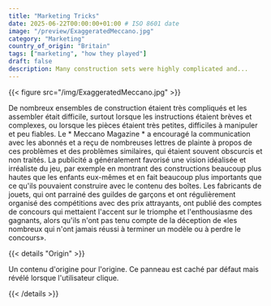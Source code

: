 ```yaml
---
title: "Marketing Tricks"
date: 2025-06-22T00:00:00+01:00 # ISO 8601 date
image: "/preview/ExaggeratedMeccano.jpg"
category: "Marketing"
country_of_origin: "Britain"
tags: ["marketing", "how they played"]
draft: false
description: Many construction sets were highly complicated and...
---
```




{{< figure src="/img/ExaggeratedMeccano.jpg" >}}

De nombreux ensembles de construction étaient très compliqués et les assembler était difficile, surtout lorsque les instructions étaient brèves et complexes, ou lorsque les pièces étaient très petites, difficiles à manipuler et peu fiables. Le * Meccano Magazine * a encouragé la communication avec les abonnés et a reçu de nombreuses lettres de plainte à propos de ces problèmes et des problèmes similaires, qui étaient souvent obscurcis et non traités. La publicité a généralement favorisé une vision idéalisée et irréaliste du jeu, par exemple en montrant des constructions beaucoup plus hautes que les enfants eux-mêmes et en fait beaucoup plus importants que ce qu'ils pouvaient construire avec le contenu des boîtes. Les fabricants de jouets, qui ont parrainé des guildes de garçons et ont régulièrement organisé des compétitions avec des prix attrayants, ont publié des comptes de concours qui mettaient l'accent sur le triomphe et l'enthousiasme des gagnants, alors qu'ils n'ont pas tenu compte de la déception de «les nombreux qui n'ont jamais réussi à terminer un modèle ou à perdre le concours».

{{< details "Origin" >}}

Un contenu d'origine pour l'origine. Ce panneau est caché par défaut mais révélé lorsque l'utilisateur clique.

{{< /details >}}

